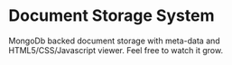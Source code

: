 Document Storage System
===

MongoDb backed document storage with meta-data and HTML5/CSS/Javascript viewer.
Feel free to watch it grow.
